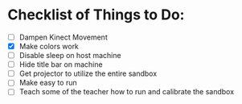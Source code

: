 # Checklist of Things to Do:


- [ ] Dampen Kinect Movement
- [X] Make colors work
- [ ] Disable sleep on host machine
- [ ] Hide title bar on machine
- [ ] Get projector to utilize the entire sandbox
- [ ] Make easy to run
- [ ] Teach some of the teacher how to run and calibrate the sandbox

